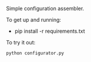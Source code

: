 Simple configuration assembler.

To get up and running:

  - pip install -r requirements.txt

To try it out:

    python configurator.py
